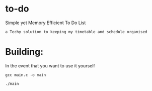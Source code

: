# to-do
Simple yet Memory Efficient To Do List

``a Techy solution to keeping my timetable and schedule organised``

# Building:

In the event that you want to use it yourself

``gcc main.c -o main``

``./main``


